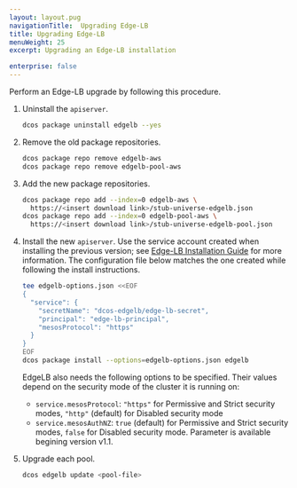 ```yaml
---
layout: layout.pug
navigationTitle:  Upgrading Edge-LB
title: Upgrading Edge-LB
menuWeight: 25
excerpt: Upgrading an Edge-LB installation

enterprise: false
---
```


Perform an Edge-LB upgrade by following this procedure.

1. Uninstall the `apiserver`.

    ```bash
    dcos package uninstall edgelb --yes
    ```

1. Remove the old package repositories.

    ```bash
    dcos package repo remove edgelb-aws
    dcos package repo remove edgelb-pool-aws
    ```

1. Add the new package repositories.

    ```bash
    dcos package repo add --index=0 edgelb-aws \
      https://<insert download link>/stub-universe-edgelb.json
    dcos package repo add --index=0 edgelb-pool-aws \
      https://<insert download link>/stub-universe-edgelb-pool.json
    ```

1. Install the new `apiserver`. Use the service account created when installing the previous version; see [Edge-LB Installation Guide](/mesosphere/dcos/services/edge-lb/1.2/installing) for more information. The configuration file below matches the one created while following the install instructions.

    ```bash
    tee edgelb-options.json <<EOF
    {
      "service": {
        "secretName": "dcos-edgelb/edge-lb-secret",
        "principal": "edge-lb-principal",
        "mesosProtocol": "https"
      }
    }
    EOF
    dcos package install --options=edgelb-options.json edgelb
    ```

    EdgeLB also needs the following options to be specified. Their values depend on the security mode of the cluster it is running on:

    * `service.mesosProtocol`: `"https"` for Permissive and Strict security modes, `"http"` (default) for Disabled security mode
    * `service.mesosAuthNZ`: `true` (default) for Permissive and Strict security modes, `false` for Disabled security mode. Parameter is available begining version v1.1.

1. Upgrade each pool.

    ```bash
    dcos edgelb update <pool-file>
    ```
